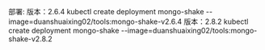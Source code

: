 部署:
  版本：2.6.4
        kubectl create deployment mongo-shake --image=duanshuaixing02/tools:mongo-shake-v2.6.4
  版本：2.8.2
        kubectl create deployment mongo-shake --image=duanshuaixing02/tools:mongo-shake-v2.8.2

